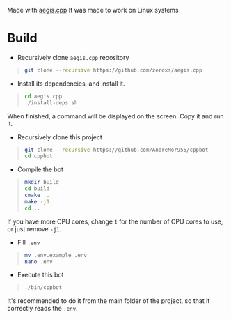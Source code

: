 Made with [aegis.cpp](https://github.com/zeroxs/aegis.cpp)
It was made to work on Linux systems

# Build

* Recursively clone `aegis.cpp` repository

>```bash
> git clone --recursive https://github.com/zeroxs/aegis.cpp
>```

* Install its dependencies, and install it.

>```bash
> cd aegis.cpp
> ./install-deps.sh
>```
When finished, a command will be displayed on the screen. Copy it and run it.

* Recursively clone this project

>```bash
> git clone --recursive https://github.com/AndreMor955/cppbot
> cd cppbot
>```

* Compile the bot

>```bash
> mkdir build
> cd build
> cmake ..
> make -j1
> cd ..
>```
If you have more CPU cores, change `1` for the number of CPU cores to use, or just remove `-j1`.

* Fill `.env`
>```bash
> mv .env.example .env
> nano .env
>```

* Execute this bot
>```bash
> ./bin/cppbot
>```
It's recommended to do it from the main folder of the project, so that it correctly reads the `.env`.